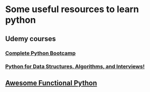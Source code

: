 # Some useful resources to learn python


## Udemy courses
### [Complete Python Bootcamp](https://www.udemy.com/complete-python-bootcamp/learn/v4/content)
### [Python for Data Structures, Algorithms, and Interviews!](https://www.udemy.com/python-for-data-structures-algorithms-and-interviews/learn/v4/overview)

## [Awesome Functional Python](https://github.com/sfermigier/awesome-functional-python)

